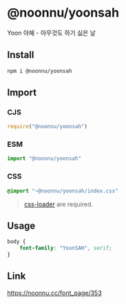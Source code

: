 # @noonnu/yoonsah
Yoon 아혜 - 아무것도 하기 싫은 날

## Install
```sh
npm i @noonnu/yoonsah
```
## Import
### CJS
```js
require("@noonnu/yoonsah")
```
### ESM
```js
import "@noonnu/yoonsah"
```
### CSS 
```css
@import "~@noonnu/yoonsah/index.css"
```
> [css-loader](https://github.com/webpack-contrib/css-loader) are required.

## Usage
```css
body {
    font-family: "YoonSAH", serif;
}
```

## Link
https://noonnu.cc/font_page/353
